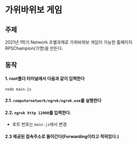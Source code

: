 # 가위바위보 게임
## 주제
2021년 1학기 Network 조별과제로 가위바위보 게임이 가능한 홈페이지 RPSChampion(가명)을 만든다.

## 동작
#### 1. root폴더 터미널에서 다음과 같이 입력한다
```
node main.js
```

#### 2.1. `computernetwork/ngrok/ngrok.exe`를 실행한다
#### 2.2. `ngrok http 12000`를 입력한다.
- 포트 번호는 `main.js`에서 변경. 
#### 2.3 제공된 접속주소로 들어간다(Forwarding이라고 적혀있다.)